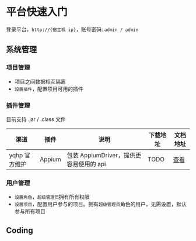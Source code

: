 # 平台快速入门

登录平台，`http://{宿主机 ip}`，账号密码: `admin / admin`

## 系统管理

### 项目管理

- 项目之间数据相互隔离
- `设置插件`，配置项目可用的插件

### 插件管理

目前支持 .jar / .class 文件

| 渠道          | 插件   | 说明                                    | 下载地址 | 文档地址                                                            |
| ------------- | ------ | --------------------------------------- | -------- | ------------------------------------------------------------------- |
| yqhp 官方维护 | Appium | 包装 AppiumDriver，提供更容易使用的 api | TODO     | [查看](https://github.com/yqhp/yqhp/tree/main/agent/plugins/appium) |

### 用户管理

- `设置角色`，`超级管理员`拥有所有权限
- `设置项目`，配置用户参与的项目。拥有`超级管理员`角色的用户，无需设置，默认参与所有项目

## Coding

